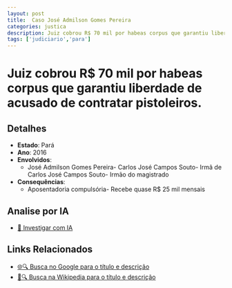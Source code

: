 ```yaml
---
layout: post
title:  Caso José Admilson Gomes Pereira
categories: justica
description: Juiz cobrou R$ 70 mil por habeas corpus que garantiu liberdade de acusado de contratar pistoleiros.José Admilson Gomes PereiraCarlos José Campos SoutoIrmã de Carlos José Campos SoutoIrmão do magistrado
tags: ['judiciario','para']
---
```


# Juiz cobrou R$ 70 mil por habeas corpus que garantiu liberdade de acusado de contratar pistoleiros.

## Detalhes
- **Estado**: Pará
- **Ano**: 2016
- **Envolvidos**:
  - José Admilson Gomes Pereira- Carlos José Campos Souto- Irmã de Carlos José Campos Souto- Irmão do magistrado
- **Consequências**:
  - Aposentadoria compulsória- Recebe quase R$ 25 mil mensais

## Analise por IA
- [🤖 Investigar com IA](https://www.perplexity.ai/search?q=Caso%20Jos%C3%A9%20Admilson%20Gomes%20Pereira%20Juiz%20cobrou%20R%24%2070%20mil%20por%20habeas%20corpus%20que%20garantiu%20liberdade%20de%20acusado%20de%20contratar%20pistoleiros.%20Par%C3%A1)

## Links Relacionados
- [🌐🔍 Busca no Google para o título e descrição](https://www.google.com/search?q=Caso%20Jos%C3%A9%20Admilson%20Gomes%20Pereira%20Juiz%20cobrou%20R%24%2070%20mil%20por%20habeas%20corpus%20que%20garantiu%20liberdade%20de%20acusado%20de%20contratar%20pistoleiros.%20Par%C3%A1)
- [📖🔍 Busca na Wikipedia para o título e descrição](https://pt.wikipedia.org/w/index.php?search=Caso%20Jos%C3%A9%20Admilson%20Gomes%20Pereira%20Juiz%20cobrou%20R%24%2070%20mil%20por%20habeas%20corpus%20que%20garantiu%20liberdade%20de%20acusado%20de%20contratar%20pistoleiros.%20Par%C3%A1)

